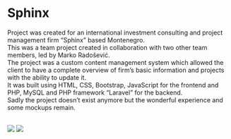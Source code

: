 # Sphinx
Project was created for an international investment consulting and project management firm “Sphinx” based Montenegro.<br>
This was a team project created in collaboration with two other team members, led by Marko Radošević.<br>
The project was a custom content management system which allowed the client to have a complete overview of firm’s basic information and projects with the ability to update it.<br>
It was built using HTML, CSS, Bootstrap, JavaScript for the frontend and PHP, MySQL and PHP framework “Laravel” for the backend.<br>
Sadly the project doesn’t exist anymore but the wonderful experience and some mockups remain.<br><br>

![][homePage] ![][aboutPage]


[homePage]: https://github.com/puhacinboris/sphinx/blob/main/Sphinx%20-%20Home%20page.png
[aboutPage]: https://github.com/puhacinboris/sphinx/blob/main/Sphinx-About%20page.jpg
